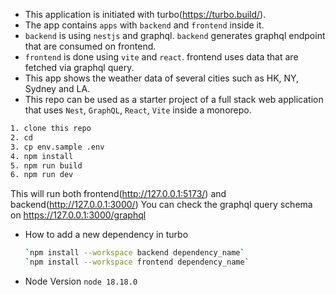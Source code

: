 - This application is initiated with turbo(https://turbo.build/).
- The app contains `apps` with `backend` and `frontend` inside it.
- `backend` is using `nestjs` and graphql. `backend` generates graphql endpoint that are consumed on frontend.
- `frontend` is done using `vite` and `react`. frontend uses data that are fetched via graphql query.
- This app shows the weather data of several cities such as HK, NY, Sydney and LA.
- This repo can be used as a starter project of a full stack web application that uses `Nest`, `GraphQL`, `React`, `Vite` inside a monorepo.

```bash
1. clone this repo
2. cd
3. cp env.sample .env
4. npm install
5. npm run build
6. npm run dev
```

This will run both frontend(http://127.0.0.1:5173/) and backend(http://127.0.0.1:3000/)
You can check the graphql query schema on https://127.0.0.1:3000/graphql

- How to add a new dependency in turbo

  ```bash
  `npm install --workspace backend dependency_name`
  `npm install --workspace frontend dependency_name`
  ```

- Node Version
  `node 18.18.0`
